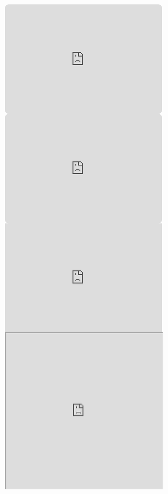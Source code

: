 
<iframe style="border-radius:12px" src="https://open.spotify.com/embed/album/43VTVOmrYsXSXhX2DL6znY?utm_source=generator&theme=0" width="100%" height="352" frameBorder="0" allowfullscreen="" allow="autoplay; clipboard-write; encrypted-media; fullscreen; picture-in-picture" loading="lazy"></iframe>

<iframe style="border-radius:12px" src="https://open.spotify.com/embed/album/3ux8omtmrSQmFZjzbfUBXE?utm_source=generator" width="100%" height="352" frameBorder="0" allowfullscreen="" allow="autoplay; clipboard-write; encrypted-media; fullscreen; picture-in-picture" loading="lazy"></iframe>

<iframe src="https://open.spotify.com/embed/album/1yrRlcT2mZ35r5FETbcTNl?utm_source=generator" width="100%" height="352" frameBorder="0"  allow="autoplay; clipboard-write; encrypted-media; fullscreen; picture-in-picture" loading="lazy"></iframe>

<iframe src="https://open.spotify.com/embed/album/2lulBSRsNIxUwTQQdlwjwK?utm_source=generator&theme=0"
width="100%" height="500"
allow="autoplay; clipboard-write; encrypted-media; fullscreen; picture-in-picture" loading="lazy"></iframe>
